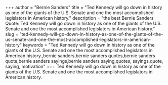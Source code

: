 +++
author = "Bernie Sanders"
title = "Ted Kennedy will go down in history as one of the giants of the U.S. Senate and one the most accomplished legislators in American history."
description = "the best Bernie Sanders Quote: Ted Kennedy will go down in history as one of the giants of the U.S. Senate and one the most accomplished legislators in American history."
slug = "ted-kennedy-will-go-down-in-history-as-one-of-the-giants-of-the-us-senate-and-one-the-most-accomplished-legislators-in-american-history"
keywords = "Ted Kennedy will go down in history as one of the giants of the U.S. Senate and one the most accomplished legislators in American history.,bernie sanders,bernie sanders quotes,bernie sanders quote,bernie sanders sayings,bernie sanders saying,quotes, sayings,quote, saying, motivation"
+++
Ted Kennedy will go down in history as one of the giants of the U.S. Senate and one the most accomplished legislators in American history.
